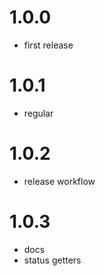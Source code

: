 # 1.0.0

- first release

# 1.0.1

- regular

# 1.0.2

- release workflow

# 1.0.3

- docs
- status getters
